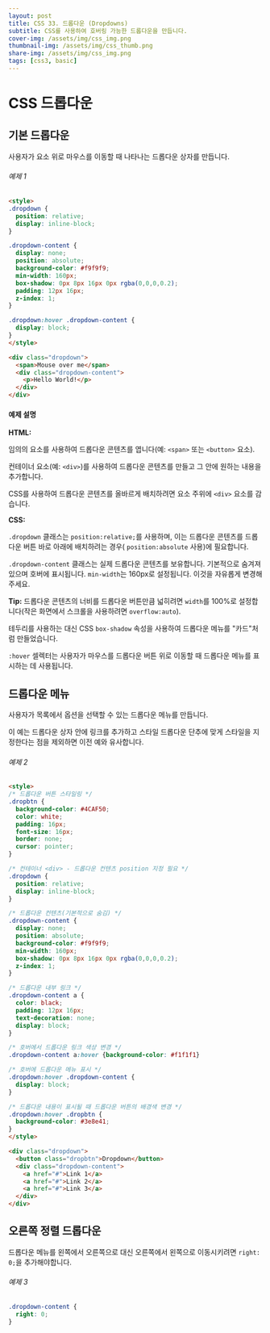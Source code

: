 ```yaml
---
layout: post
title: CSS 33. 드롭다운 (Dropdowns)
subtitle: CSS를 사용하여 호버링 가능한 드롭다운을 만듭니다.
cover-img: /assets/img/css_img.png
thumbnail-img: /assets/img/css_thumb.png
share-img: /assets/img/css_img.png
tags: [css3, basic]
---
```


# CSS 드롭다운

## 기본 드롭다운

사용자가 요소 위로 마우스를 이동할 때 나타나는 드롭다운 상자를 만듭니다.

###### 예제 1

```html
<style>
.dropdown {
  position: relative;
  display: inline-block;
}

.dropdown-content {
  display: none;
  position: absolute;
  background-color: #f9f9f9;
  min-width: 160px;
  box-shadow: 0px 8px 16px 0px rgba(0,0,0,0.2);
  padding: 12px 16px;
  z-index: 1;
}

.dropdown:hover .dropdown-content {
  display: block;
}
</style>

<div class="dropdown">
  <span>Mouse over me</span>
  <div class="dropdown-content">
    <p>Hello World!</p>
  </div>
</div>
```

#### 예제 설명

**HTML:** 

임의의 요소를 사용하여 드롭다운 콘텐츠를 엽니다(예: ```<span>``` 또는 ```<button>``` 요소).

컨테이너 요소(예: ```<div>```)를 사용하여 드롭다운 콘텐츠를 만들고 그 안에 원하는 내용을 추가합니다.

CSS를 사용하여 드롭다운 콘텐츠를 올바르게 배치하려면 요소 주위에 ```<div>``` 요소를 감습니다.

**CSS:**

```.dropdown``` 클래스는 ```position:relative;```를 사용하며, 이는 드롭다운 콘텐츠를 드롭다운 버튼 바로 아래에 배치하려는 경우( ```position:absolute``` 사용)에 필요합니다.

```.dropdown-content``` 클래스는 실제 드롭다운 콘텐츠를 보유합니다. 기본적으로 숨겨져 있으며 호버에 표시됩니다. ```min-width```는 160px로 설정됩니다. 이것을 자유롭게 변경해 주세요. 

**Tip:** 드롭다운 콘텐츠의 너비를 드롭다운 버튼만큼 넓히려면 ```width```를 100%로 설정합니다(작은 화면에서 스크롤을 사용하려면 ```overflow:auto```).

테두리를 사용하는 대신 CSS ```box-shadow``` 속성을 사용하여 드롭다운 메뉴를 "카드"처럼 만들었습니다.

```:hover``` 셀렉터는 사용자가 마우스를 드롭다운 버튼 위로 이동할 때 드롭다운 메뉴를 표시하는 데 사용됩니다.

## 드롭다운 메뉴

사용자가 목록에서 옵션을 선택할 수 있는 드롭다운 메뉴를 만듭니다.

이 예는 드롭다운 상자 안에 링크를 추가하고 스타일 드롭다운 단추에 맞게 스타일을 지정한다는 점을 제외하면 이전 예와 유사합니다.

###### 예제 2

```html
<style>
/* 드롭다운 버튼 스타일링 */
.dropbtn {
  background-color: #4CAF50;
  color: white;
  padding: 16px;
  font-size: 16px;
  border: none;
  cursor: pointer;
}

/* 컨테이너 <div> - 드롭다운 컨텐츠 position 지정 필요 */
.dropdown {
  position: relative;
  display: inline-block;
}

/* 드롭다운 컨텐츠(기본적으로 숨김) */
.dropdown-content {
  display: none;
  position: absolute;
  background-color: #f9f9f9;
  min-width: 160px;
  box-shadow: 0px 8px 16px 0px rgba(0,0,0,0.2);
  z-index: 1;
}

/* 드롭다운 내부 링크 */
.dropdown-content a {
  color: black;
  padding: 12px 16px;
  text-decoration: none;
  display: block;
}

/* 호버에서 드롭다운 링크 색상 변경 */
.dropdown-content a:hover {background-color: #f1f1f1}

/* 호버에 드롭다운 메뉴 표시 */
.dropdown:hover .dropdown-content {
  display: block;
}

/* 드롭다운 내용이 표시될 때 드롭다운 버튼의 배경색 변경 */
.dropdown:hover .dropbtn {
  background-color: #3e8e41;
}
</style>

<div class="dropdown">
  <button class="dropbtn">Dropdown</button>
  <div class="dropdown-content">
    <a href="#">Link 1</a>
    <a href="#">Link 2</a>
    <a href="#">Link 3</a>
  </div>
</div>
```

## 오른쪽 정렬 드롭다운

드롭다운 메뉴를 왼쪽에서 오른쪽으로 대신 오른쪽에서 왼쪽으로 이동시키려면 ```right: 0;```을 추가해야합니다.

###### 예제 3

```css
.dropdown-content {
  right: 0;
}
```

